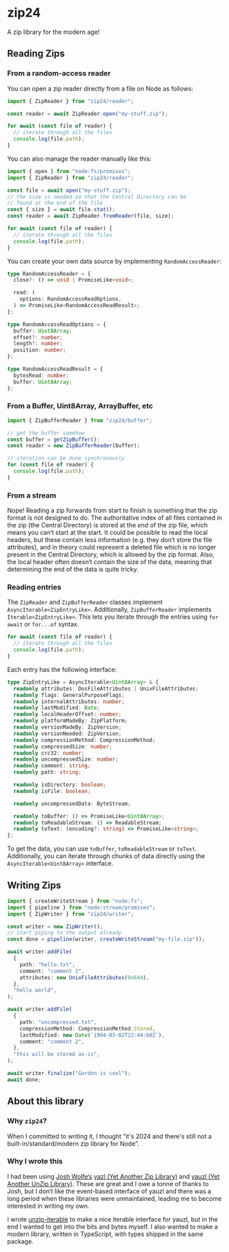# zip24

A zip library for the modern age!

## Reading Zips

### From a random-access reader

You can open a zip reader directly from a file on Node as follows:

```ts
import { ZipReader } from "zip24/reader";

const reader = await ZipReader.open("my-stuff.zip");

for await (const file of reader) {
  // iterate through all the files
  console.log(file.path);
}
```

You can also manage the reader manually like this:

```ts
import { open } from "node:fs/promises";
import { ZipReader } from "zip24/reader";

const file = await open("my-stuff.zip");
// the size is needed so that the Central Directory can be
// found at the end of the file
const { size } = await file.stat();
const reader = await ZipReader.fromReader(file, size);

for await (const file of reader) {
  // iterate through all the files
  console.log(file.path);
}
```

You can create your own data source by implementing `RandomAccessReader`:

```ts
type RandomAccessReader = {
  close?: () => void | PromiseLike<void>;

  read: (
    options: RandomAccessReadOptions,
  ) => PromiseLike<RandomAccessReadResult>;
};

type RandomAccessReadOptions = {
  buffer: Uint8Array;
  offset?: number;
  length?: number;
  position: number;
};

type RandomAccessReadResult = {
  bytesRead: number;
  buffer: Uint8Array;
};
```

### From a Buffer, Uint8Array, ArrayBuffer, etc

```ts
import { ZipBufferReader } from "zip24/buffer";

// get the buffer somehow
const buffer = getZipBuffer();
const reader = new ZipBufferReader(buffer);

// iteration can be done synchronously
for (const file of reader) {
  console.log(file.path);
}
```

### From a stream

Nope! Reading a zip forwards from start to finish is something that the zip format is not designed to do. The authoritative index of all files contained in the zip (the Central Directory) is stored at the _end_ of the zip file, which means you can‘t start at the start. It could be possible to read the local headers, but these contain less information (e.g. they don‘t store the file attributes), and in theory could represent a deleted file which is no longer present in the Central Directory, which is allowed by the zip format. Also, the local header often doesn‘t contain the size of the data, meaning that determining the end of the data is quite tricky.

### Reading entries

The `ZipReader` and `ZipBufferReader` classes implement `AsyncIterable<ZipEntryLike>`. Additionally, `ZipBufferReader` implements `Iterable<ZipEntryLike>`. This lets you iterate through the entries using `for await` or `for...of` syntax.

```ts
for await (const file of reader) {
  // iterate through all the files
  console.log(file.path);
}
```

Each entry has the following interface:

```ts
type ZipEntryLike = AsyncIterable<Uint8Array> & {
  readonly attributes: DosFileAttributes | UnixFileAttributes;
  readonly flags: GeneralPurposeFlags;
  readonly internalAttributes: number;
  readonly lastModified: Date;
  readonly localHeaderOffset: number;
  readonly platformMadeBy: ZipPlatform;
  readonly versionMadeBy: ZipVersion;
  readonly versionNeeded: ZipVersion;
  readonly compressionMethod: CompressionMethod;
  readonly compressedSize: number;
  readonly crc32: number;
  readonly uncompressedSize: number;
  readonly comment: string;
  readonly path: string;

  readonly isDirectory: boolean;
  readonly isFile: boolean;

  readonly uncompressedData: ByteStream;

  readonly toBuffer: () => PromiseLike<Uint8Array>;
  readonly toReadableStream: () => ReadableStream;
  readonly toText: (encoding?: string) => PromiseLike<string>;
};
```

To get the data, you can use `toBuffer`, `toReadableStream` or `toText`. Additionally, you can iterate through chunks of data directly using the `AsyncIterable<Uint8Array>` interface.

## Writing Zips

```ts
import { createWriteStream } from "node:fs";
import { pipeline } from "node:stream/promises";
import { ZipWriter } from "zip24/writer";

const writer = new ZipWriter();
// start piping to the output already
const done = pipeline(writer, createWriteStream("my-file.zip"));

await writer.addFile(
  {
    path: "hello.txt",
    comment: "comment 1",
    attributes: new UnixFileAttributes(0o644),
  },
  "hello world",
);

await writer.addFile(
  {
    path: "uncompressed.txt",
    compressionMethod: CompressionMethod.Stored,
    lastModified: new Date(`1994-03-02T22:44:08Z`),
    comment: "comment 2",
  },
  "this will be stored as-is",
);

await writer.finalize("Gordon is cool");
await done;
```

## About this library

### Why `zip24`?

When I committed to writing it, I thought “it's 2024 and there's still not a built-in/standard/modern zip library for Node”.

### Why I wrote this

I had been using [Josh Wolfe‘s](https://github.com/thejoshwolfe) [yazl (Yet Another Zip Library)](https://github.com/thejoshwolfe/yazl) and [yauzl (Yet Another UnZip Library)](https://github.com/thejoshwolfe/yauzl). These are great and I owe a tonne of thanks to Josh, but I don‘t like the event-based interface of yauzl and there was a long period when these libraries were unmaintained, leading me to become interested in writing my own.

I wrote [unzip-iterable](https://github.com/gordonmleigh/unzip-iterable) to make a nice iterable interface for yauzl, but in the end I wanted to get into the bits and bytes myself. I also wanted to make a modern library, written in TypeScript, with types shipped in the same package.
